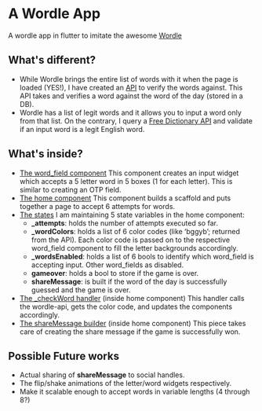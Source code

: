 # A Wordle App

A wordle app in flutter to imitate the awesome [Wordle](https://www.powerlanguage.co.uk/wordle/)

## What's different?

* While Wordle brings the entire list of words with it when the page is loaded (YES!), I have created an [API](https://github.com/sharmavikashkr/wordle-function) to verify the words against. This API takes and verifies a word against the word of the day (stored in a DB).
* Wordle has a list of legit words and it allows you to input a word only from that list. On the contrary, I query a [Free Dictionary API](https://dictionaryapi.dev/) and validate if an input word is a legit English word.

## What's inside?

* <ins>The word_field component</ins>
This component creates an input widget which accepts a 5 letter word in 5 boxes (1 for each letter). This is similar to creating an OTP field.
* <ins>The home component</ins>
This component builds a scaffold and puts together a page to accept 6 attempts for words.
* <ins>The states</ins>
I am maintaining 5 state variables in the home component:
  * <strong>_attempts</strong>: holds the number of attempts executed so far.
  * <strong>_wordColors</strong>: holds a list of 6 color codes (like ‘bggyb’; returned from the API). Each color code is passed on to the respective word_field component to fill the letter backgrounds accordingly.
  * <strong>_wordsEnabled</strong>: holds a list of 6 bools to identify which word_field is accepting input. Other word_fields as disabled.
  * <strong>gameover</strong>: holds a bool to store if the game is over.
  * <strong>shareMessage</strong>: is built if the word of the day is successfully guessed and the game is over.
* <ins>The _checkWord handler</ins> (inside home component)
This handler calls the wordle-api, gets the color code, and updates the components accordingly.
* <ins>The shareMessage builder</ins> (inside home component)
This piece takes care of creating the share message if the game is successfully won.

## Possible Future works

* Actual sharing of <strong>shareMessage</strong> to social handles.
* The flip/shake animations of the letter/word widgets respectively.
* Make it scalable enough to accept words in variable lengths (4 through 8?)